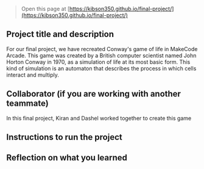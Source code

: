  


> Open this page at [https://kibson350.github.io/final-project/](https://kibson350.github.io/final-project/)

## Project title and description

For our final project, we have recreated Conway's game of life in MakeCode Arcade. This game was created by a British computer scientist named John Horton Conway in 1970, as a simulation of life at its most basic form. This kind of simulation is an automaton that describes the process in which cells interact and multiply.


## Collaborator (if you are working with another teammate)
In this final project, Kiran and Dashel worked together to create this game




## Instructions to run the project






## Reflection on what you learned

